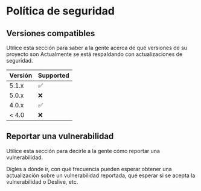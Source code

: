 #   Política de seguridad 

##   Versiones compatibles 

Utilice esta sección para saber a la gente acerca de qué versiones de su proyecto son
Actualmente se está respaldando con actualizaciones de seguridad.

|   Versión   | Supported |
| ------- | ------------------ |
|    5.1.x      | :white_check_mark: |
|    5.0.x      | :x:                |
|    4.0.x      | :white_check_mark: |
|    < 4.0      | :x:                |

##   Reportar una vulnerabilidad 

Utilice esta sección para decirle a la gente cómo reportar una vulnerabilidad.

Dígles a dónde ir, con qué frecuencia pueden esperar obtener una actualización sobre un
vulnerabilidad reportada, qué esperar si se acepta la vulnerabilidad o
Deslive, etc.
